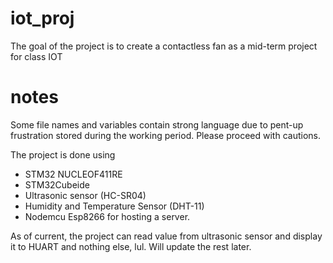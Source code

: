 # iot_proj
The goal of the project is to create a contactless fan as a mid-term project for class IOT


# notes
Some file names and variables contain strong language due to pent-up frustration stored during the working period. Please proceed with cautions.

The project is done using 
- STM32 NUCLEOF411RE
- STM32Cubeide
- Ultrasonic sensor (HC-SR04)
- Humidity and Temperature Sensor (DHT-11)
- Nodemcu Esp8266 for hosting a server.

As of current, the project can read value from ultrasonic sensor and display it to HUART and nothing else, lul.
Will update the rest later.
